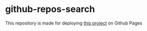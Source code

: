 # github-repos-search

This repository is made for deploying <a href="https://github.com/iluhenskij/github_repo_search_test_task" target="_blank">this project</a> on Github Pages
